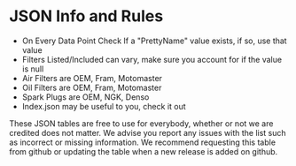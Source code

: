 # JSON Info and Rules
- On Every Data Point Check If a "PrettyName" value exists, if so, use that value
- Filters Listed/Included can vary, make sure you account for if the value is null
- Air Filters are OEM, Fram, Motomaster
- Oil Filters are OEM, Fram, Motomaster
- Spark Plugs are OEM, NGK, Denso
- Index.json may be useful to you, check it out

These JSON tables are free to use for everybody, whether or not we are credited does not matter. We advise you report any issues with the list such as incorrect or missing information.
We recommend requesting this table from github or updating the table when a new release is added on github.